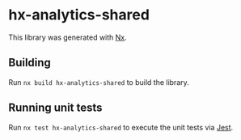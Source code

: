 # hx-analytics-shared

This library was generated with [Nx](https://nx.dev).

## Building

Run `nx build hx-analytics-shared` to build the library.

## Running unit tests

Run `nx test hx-analytics-shared` to execute the unit tests via [Jest](https://jestjs.io).
